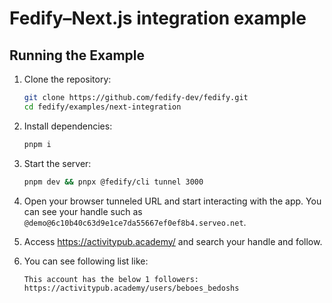 # Fedify–Next.js integration example

## Running the Example

1.  Clone the repository:

    ```sh
    git clone https://github.com/fedify-dev/fedify.git
    cd fedify/examples/next-integration
    ```

2.  Install dependencies:

    ```sh
    pnpm i
    ```

3.  Start the server:

    ```sh
    pnpm dev && pnpx @fedify/cli tunnel 3000
    ```

4.  Open your browser tunneled URL and start interacting with the app.
    You can see your handle such as
    `@demo@6c10b40c63d9e1ce7da55667ef0ef8b4.serveo.net`.

5.  Access https://activitypub.academy/ and search your handle and follow.

6.  You can see following list like:

    ```
    This account has the below 1 followers:
    https://activitypub.academy/users/beboes_bedoshs
    ```
